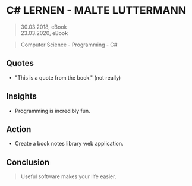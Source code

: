 # C# LERNEN - MALTE LUTTERMANN

> 30.03.2018, eBook  
> 23.03.2020, eBook

> Computer Science - Programming - C#

## Quotes
- "This is a quote from the book." (not really)

## Insights
- Programming is incredibly fun.

## Action
- Create a book notes library web application.

## Conclusion
> Useful software makes your life easier.
